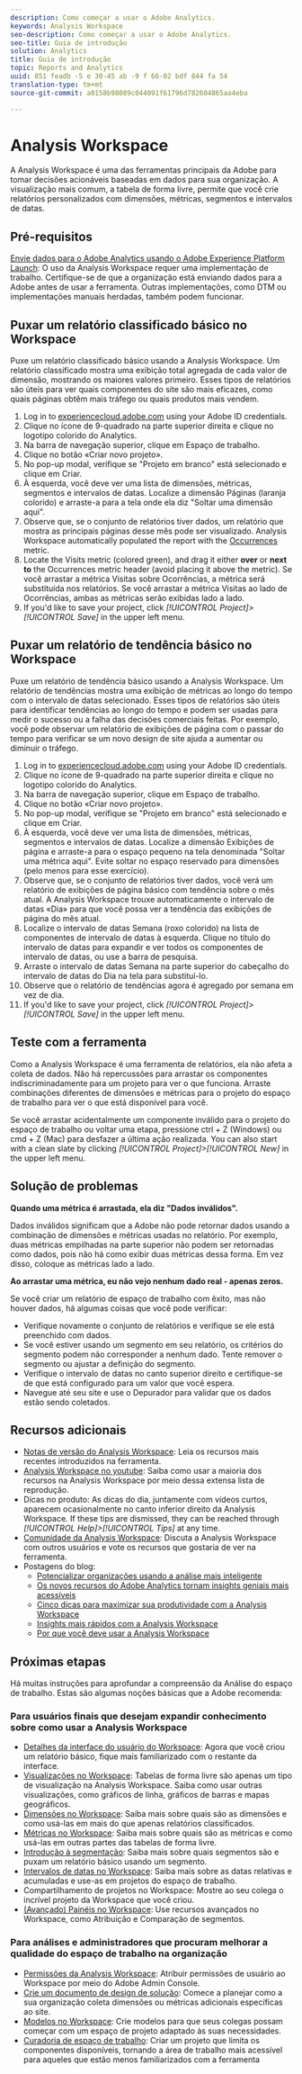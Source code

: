 ```yaml
---
description: Como começar a usar o Adobe Analytics.
keywords: Analysis Workspace
seo-description: Como começar a usar o Adobe Analytics.
seo-title: Guia de introdução
solution: Analytics
title: Guia de introdução
topic: Reports and Analytics
uuid: 851 feadb -5 e 30-45 ab -9 f 66-02 bdf 844 fa 54
translation-type: tm+mt
source-git-commit: a0158b98089c044091f61796d782604865aa4eba

---
```



# Analysis Workspace

A Analysis Workspace é uma das ferramentas principais da Adobe para tomar decisões acionáveis baseadas em dados para sua organização. A visualização mais comum, a tabela de forma livre, permite que você crie relatórios personalizados com dimensões, métricas, segmentos e intervalos de datas.

## Pré-requisitos

[Envie dados para o Adobe Analytics usando o Adobe Experience Platform Launch](../../implement/implement-with-launch/validate-publish-prod.md): O uso da Analysis Workspace requer uma implementação de trabalho. Certifique-se de que a organização está enviando dados para a Adobe antes de usar a ferramenta. Outras implementações, como DTM ou implementações manuais herdadas, também podem funcionar.

## Puxar um relatório classificado básico no Workspace

Puxe um relatório classificado básico usando a Analysis Workspace. Um relatório classificado mostra uma exibição total agregada de cada valor de dimensão, mostrando os maiores valores primeiro. Esses tipos de relatórios são úteis para ver quais componentes do site são mais eficazes, como quais páginas obtêm mais tráfego ou quais produtos mais vendem.

1. Log in to [experiencecloud.adobe.com](https://experiencecloud.adobe.com) using your Adobe ID credentials.
2. Clique no ícone de 9-quadrado na parte superior direita e clique no logotipo colorido do Analytics.
3. Na barra de navegação superior, clique em Espaço de trabalho.
4. Clique no botão «Criar novo projeto».
5. No pop-up modal, verifique se "Projeto em branco" está selecionado e clique em Criar.
6. À esquerda, você deve ver uma lista de dimensões, métricas, segmentos e intervalos de datas. Localize a dimensão Páginas (laranja colorido) e arraste-a para a tela onde ela diz "Soltar uma dimensão aqui".
7. Observe que, se o conjunto de relatórios tiver dados, um relatório que mostra as principais páginas desse mês pode ser visualizado. Analysis Workspace automatically populated the report with the [Occurrences](../../components/c-variables/c-metrics/metrics-occurrences.md) metric.
8. Locate the Visits metric (colored green), and drag it either **over** or **next to** the Occurrences metric header (avoid placing it above the metric). Se você arrastar a métrica Visitas sobre Ocorrências, a métrica será substituída nos relatórios. Se você arrastar a métrica Visitas ao lado de Ocorrências, ambas as métricas serão exibidas lado a lado.
9. If you'd like to save your project, click *[!UICONTROL Project]&gt;[!UICONTROL Save]* in the upper left menu.

## Puxar um relatório de tendência básico no Workspace

Puxe um relatório de tendência básico usando a Analysis Workspace. Um relatório de tendências mostra uma exibição de métricas ao longo do tempo com o intervalo de datas selecionado. Esses tipos de relatórios são úteis para identificar tendências ao longo do tempo e podem ser usadas para medir o sucesso ou a falha das decisões comerciais feitas. Por exemplo, você pode observar um relatório de exibições de página com o passar do tempo para verificar se um novo design de site ajuda a aumentar ou diminuir o tráfego.

1. Log in to [experiencecloud.adobe.com](https://experiencecloud.adobe.com) using your Adobe ID credentials.
2. Clique no ícone de 9-quadrado na parte superior direita e clique no logotipo colorido do Analytics.
3. Na barra de navegação superior, clique em Espaço de trabalho.
4. Clique no botão «Criar novo projeto».
5. No pop-up modal, verifique se "Projeto em branco" está selecionado e clique em Criar.
6. À esquerda, você deve ver uma lista de dimensões, métricas, segmentos e intervalos de datas. Localize a dimensão Exibições de página e arraste-a para o espaço pequeno na tela denominada "Soltar uma métrica aqui". Evite soltar no espaço reservado para dimensões (pelo menos para esse exercício).
7. Observe que, se o conjunto de relatórios tiver dados, você verá um relatório de exibições de página básico com tendência sobre o mês atual. A Analysis Workspace trouxe automaticamente o intervalo de datas «Dia» para que você possa ver a tendência das exibições de página do mês atual.
8. Localize o intervalo de datas Semana (roxo colorido) na lista de componentes de intervalo de datas à esquerda. Clique no título do intervalo de datas para expandir e ver todos os componentes de intervalo de datas, ou use a barra de pesquisa.
9. Arraste o intervalo de datas Semana na parte superior do cabeçalho do intervalo de datas do Dia na tela para substituí-lo.
10. Observe que o relatório de tendências agora é agregado por semana em vez de dia.
11. If you'd like to save your project, click *[!UICONTROL Project]&gt;[!UICONTROL Save]* in the upper left menu.

## Teste com a ferramenta

Como a Analysis Workspace é uma ferramenta de relatórios, ela não afeta a coleta de dados. Não há repercussões para arrastar os componentes indiscriminadamente para um projeto para ver o que funciona. Arraste combinações diferentes de dimensões e métricas para o projeto do espaço de trabalho para ver o que está disponível para você.

Se você arrastar acidentalmente um componente inválido para o projeto do espaço de trabalho ou voltar uma etapa, pressione ctrl + Z (Windows) ou cmd + Z (Mac) para desfazer a última ação realizada. You can also start with a clean slate by clicking *[!UICONTROL Project]&gt;[!UICONTROL New]* in the upper left menu.

## Solução de problemas

**Quando uma métrica é arrastada, ela diz "Dados inválidos".**

Dados inválidos significam que a Adobe não pode retornar dados usando a combinação de dimensões e métricas usadas no relatório. Por exemplo, duas métricas empilhadas na parte superior não podem ser retornadas como dados, pois não há como exibir duas métricas dessa forma. Em vez disso, coloque as métricas lado a lado.

**Ao arrastar uma métrica, eu não vejo nenhum dado real - apenas zeros.**

Se você criar um relatório de espaço de trabalho com êxito, mas não houver dados, há algumas coisas que você pode verificar:

* Verifique novamente o conjunto de relatórios e verifique se ele está preenchido com dados.
* Se você estiver usando um segmento em seu relatório, os critérios do segmento podem não corresponder a nenhum dado. Tente remover o segmento ou ajustar a definição do segmento.
* Verifique o intervalo de datas no canto superior direito e certifique-se de que está configurado para um valor que você espera.
* Navegue até seu site e use o Depurador para validar que os dados estão sendo coletados.

## Recursos adicionais

* [Notas de versão do Analysis Workspace](../../analyze/analysis-workspace/new-features-in-analysis-workspace.md): Leia os recursos mais recentes introduzidos na ferramenta.
* [Analysis Workspace no youtube](https://www.youtube.com/playlist?list=PL2tCx83mn7GuNnQdYGOtlyCu0V5mEZ8sS): Saiba como usar a maioria dos recursos na Analysis Workspace por meio dessa extensa lista de reprodução.
* Dicas no produto: As dicas do dia, juntamente com vídeos curtos, aparecem ocasionalmente no canto inferior direito da Analysis Workspace. If these tips are dismissed, they can be reached through *[!UICONTROL Help]&gt;[!UICONTROL Tips]* at any time.
* [Comunidade da Analysis Workspace](https://forums.adobe.com/community/experience-cloud/analytics-cloud/analytics/analysis-workspace): Discuta a Analysis Workspace com outros usuários e vote os recursos que gostaria de ver na ferramenta.
* Postagens do blog:
   * [Potencializar organizações usando a análise mais inteligente](https://blogs.adobe.com/digitalmarketing/analytics/adobe-analytics-fall-2016-release-empowering-organizations-smarter-analysis/)
   * [Os novos recursos do Adobe Analytics tornam insights geniais mais acessíveis](https://blogs.adobe.com/digitalmarketing/analytics/new-adobe-analytics-capabilities-make-powerful-insights-accessible/)
   * [Cinco dicas para maximizar sua produtividade com a Analysis Workspace](https://blogs.adobe.com/digitalmarketing/analytics/5-tips-maximize-productivity-analysis-workspace/)
   * [Insights mais rápidos com a Analysis Workspace](https://blogs.adobe.com/digitalmarketing/analytics/faster-insights-with-the-analysis-workspace/)
   * [Por que você deve usar a Analysis Workspace](https://blogs.adobe.com/digitalmarketing/analytics/why-you-should-be-using-analysis-workspace-in-adobe-analytics/)

## Próximas etapas

Há muitas instruções para aprofundar a compreensão da Análise do espaço de trabalho. Estas são algumas noções básicas que a Adobe recomenda:

### Para usuários finais que desejam expandir conhecimento sobre como usar a Analysis Workspace

* [Detalhes da interface do usuário do Workspace](../../analyze/analysis-workspace/build-workspace-project/t-freeform-project.md): Agora que você criou um relatório básico, fique mais familiarizado com o restante da interface.
* [Visualizações no Workspace](visualizations/freeform-analysis-visualizations.md): Tabelas de forma livre são apenas um tipo de visualização na Analysis Workspace. Saiba como usar outras visualizações, como gráficos de linha, gráficos de barras e mapas geográficos.
* [Dimensões no Workspace](../../analyze/analysis-workspace/components/dimensions/t-breakdown-fa.md): Saiba mais sobre quais são as dimensões e como usá-las em mais do que apenas relatórios classificados.
* [Métricas no Workspace](../../analyze/analysis-workspace/components/apply-create-metrics.md): Saiba mais sobre quais são as métricas e como usá-las em outras partes das tabelas de forma livre.
* [Introdução à segmentação](../../analyze/analysis-workspace/components/t-freeform-project-segment.md): Saiba mais sobre quais segmentos são e puxam um relatório básico usando um segmento.
* [Intervalos de datas no Workspace](../../analyze/analysis-workspace/components/calendar-date-ranges/calendar.md): Saiba mais sobre as datas relativas e acumuladas e use-as em projetos do espaço de trabalho.
* Compartilhamento de projetos no Workspace: Mostre ao seu colega o incrível projeto da Workspace que você criou.
* [(Avançado) Painéis no Workspace](c-panels/panels.md): Use recursos avançados no Workspace, como Atribuição e Comparação de segmentos.

### Para análises e administradores que procuram melhorar a qualidade do espaço de trabalho na organização

* [Permissões da Analysis Workspace](https://marketing.adobe.com/resources/help/en_US/mcloud/admin_getting_started.html): Atribuir permissões de usuário ao Workspace por meio do Adobe Admin Console.
* [Crie um documento de design de solução](../../implement/prepare/solution-design.md): Comece a planejar como a sua organização coleta dimensões ou métricas adicionais específicas ao site.
* [Modelos no Workspace](../../analyze/analysis-workspace/build-workspace-project/starter-projects.md): Crie modelos para que seus colegas possam começar com um espaço de projeto adaptado às suas necessidades.
* [Curadoria de espaço de trabalho](curate-share/curate.md): Criar um projeto que limita os componentes disponíveis, tornando a área de trabalho mais acessível para aqueles que estão menos familiarizados com a ferramenta